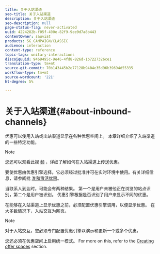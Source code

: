 ```yaml
---
title: 关于入站渠道
seo-title: 关于入站渠道
description: 关于入站渠道
seo-description: null
page-status-flag: never-activated
uuid: 4224282b-f05f-400e-82f9-9ee9d7a8b443
contentOwner: sauviat
products: SG_CAMPAIGN/CLASSIC
audience: interaction
content-type: reference
topic-tags: unitary-interactions
discoiquuid: 9469495c-9e46-4fd8-826d-1b7227326ce1
translation-type: tm+mt
source-git-commit: 70b143445b2e77128b9404e35d96b39694d55335
workflow-type: tm+mt
source-wordcount: '221'
ht-degree: 5%

---
```



# 关于入站渠道{#about-inbound-channels}

优惠可以使用入站或出站渠道显示在各种优惠空间上。 本章详细介绍了入站渠道的一些特定功能。

>[!NOTE]
>
>您还可以观看此视 [频](https://helpx.adobe.com/campaign/classic/how-to/deliver-an-offer-on-inbound-channel-in-acv6.html) ，详细了解如何在入站渠道上传送优惠。

要使优惠由优惠引擎选择，它必须经过批准并可在实时环境中使用。有关详细信息，请参阅批 [准和激活优惠](../../interaction/using/approving-and-activating-an-offer.md)。

当联系人到达时，可能会有两种结果。 第一个是用户未被他正在浏览的站点识别，第二个是用户被识别。 优惠引擎根据是否识别了用户来显示不同的优惠。

在能够在入站渠道上显示优惠之前，必须配置优惠引擎调用，以便显示优惠。 在大多数情况下，入站交互为网页。

>[!NOTE]
>
>对于入站交互，您必须专门配置优惠引擎以演示和更新一个或多个优惠。
>
>您还必须在优惠空间上启用统一模式。 For more on this, refer to the [Creating offer spaces](../../interaction/using/creating-offer-spaces.md) section.
